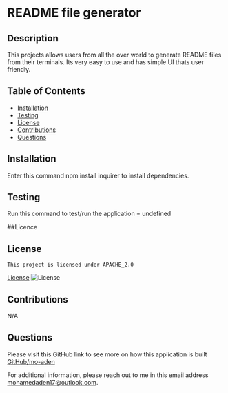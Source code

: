 
  # README file generator

  ## Description 
  This projects allows users from all the over world to generate README files from their terminals. Its very easy to use and has simple UI thats user friendly.


  ## Table of Contents

  * [Installation](#Installation)
  * [Testing](#Testing) 
  * [License](#License)
  * [Contributions](#Contributions)
  * [Questions](#Questions)

  
  ## Installation
  Enter this command npm install inquirer to install dependencies.


  ## Testing
  Run this command to test/run the application = undefined 

  ##Licence
  ## License
    This project is licensed under APACHE_2.0
  [License](#License)
  ![License](https://img.shields.io/badge/License-APACHE_2.0-blue.svg)



  ## Contributions
  N/A


  ## Questions

  Please visit this GitHub link to see more on how this application is built [GitHub/mo-aden](https://github.com/mo-aden)



  For additional information, please reach out to me in this email address mohamedaden17@outlook.com.

